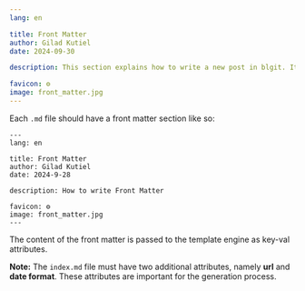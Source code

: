 ```yaml
---
lang: en 

title: Front Matter
author: Gilad Kutiel
date: 2024-09-30

description: This section explains how to write a new post in blgit. It provides step-by-step instructions on creating and formatting content for your blog.

favicon: ⚙️
image: front_matter.jpg
---
```


Each `.md` file should have a front matter section like so:

```
---
lang: en 

title: Front Matter
author: Gilad Kutiel
date: 2024-9-28

description: How to write Front Matter

favicon: ⚙️
image: front_matter.jpg
---
```

The content of the front matter is passed to the template engine as key-val attributes.

**Note:** The `index.md` file must have two additional attributes, namely **url** and **date format**. 
These attributes are important for the generation process.
